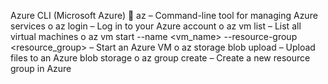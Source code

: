 
Azure CLI (Microsoft Azure)
 az – Command-line tool for managing Azure services
o az login – Log in to your Azure account
o az vm list – List all virtual machines
o az vm start --name <vm_name> --resource-group
<resource_group> – Start an Azure VM
o az storage blob upload – Upload files to an Azure
blob storage
o az group create – Create a new resource group in Azure